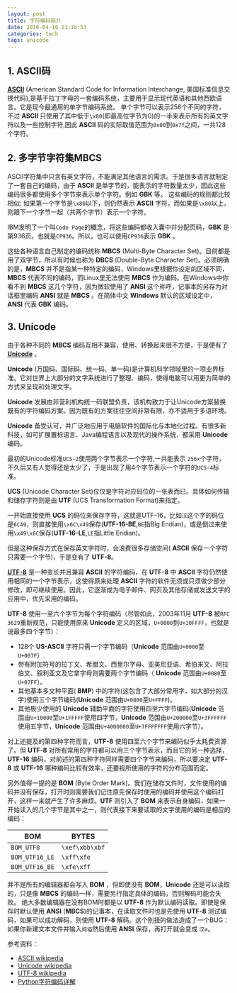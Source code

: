 ```yaml
---
layout: post
title: 字符编码简介
date: 2016-04-10 21:16:53
categories: tech
tags: unicode
---
```


## 1. ASCII码

[**ASCII**](https://zh.wikipedia.org/wiki/ASCII) (American Standard Code for Information Interchange, 美国标准信息交换代码),是基于拉丁字母的一套编码系统，主要用于显示现代英语和其他西欧语言。它是现今最通用的单字节编码系统。
单个字节可以表示256个不同的字符，不过 **ASCII** 只使用了其中低于```\x80```(即最高位字节为0)的一半来表示所有的英文字符以及一些控制字符,因此 **ASCII** 码的实际取值范围为```0x00```到```0x7f```之间，一共128个字符。

## 2. 多字节字符集MBCS

ASCII字符集中只含有英文字符，不能满足其他语言的需求。于是很多语言就制定了一套自己的编码，由于 **ASCII** 是单字节的，能表示的字符数量太少，因此这些编码很多都使用多个字节来表示单个字符。例如 **GBK** 等。 这些编码的规则都比较相似: 如果第一个字节是```\x80```以下，则仍然表示 **ASCII** 字符，而如果是```\x80```以上，则跟下一个字节一起（共两个字节）表示一个字符。

IBM发明了一个叫```Code Page```的概念，将这些编码都收入囊中并分配页码，**GBK** 是第936页，也就是```CP936```。所以，也可以使用```CP936```表示 **GBK** 。

这些各种语言自己制定的编码统称 **MBCS** (Multi-Byte Character Set)。目前都是用了双字节，所以有时候也称为 **DBCS** (Double-Byte Character Set)。必须明确的是，**MBCS** 并不是指某一种特定的编码，Windows里根据你设定的区域不同，**MBCS** 代表不同的编码，而Linux里无法使用 **MBCS** 作为编码。在Windows中你看不到 **MBCS** 这几个字符，因为微软使用了 **ANSI** 这个称呼，记事本的另存为对话框里编码 **ANSI** 就是 **MBCS** 。在简体中文 **Windows** 默认的区域设定中，**ANSI** 代表 **GBK** 编码。

## 3. Unicode

由于各种不同的 **MBCS** 编码互相不兼容，使用、转换起来很不方便，于是便有了 [**Unicode**](https://zh.wikipedia.org/wiki/Unicode) 。

**Unicode** (万国码、国际码、统一码、单一码)是计算机科学领域里的一项业界标准。它对世界上大部分的文字系统进行了整理、编码，使得电脑可以用更为简单的方式来呈现和处理文字。

**Unicode** 发展由非营利机构统一码联盟负责，该机构致力于让Unicode方案替换既有的字符编码方案。因为既有的方案往往空间非常有限，亦不适用于多语环境。

**Unicode** 备受认可，并广泛地应用于电脑软件的国际化与本地化过程。有很多新科技，如可扩展置标语言、Java编程语言以及现代的操作系统，都采用 **Unicode** 编码。

最初的Unicode标准```UCS-2```使用两个字节表示一个字符,一共能表示 ```256×```个字符，不久后又有人觉得还是太少了，于是出现了用4个字节表示一个字符的```UCS-4```标准。

**UCS** (Unicode Character Set)仅仅是字符对应码位的一张表而已。具体如何传输和储存字符则是由 **UTF** (UCS Transformation Format)来指定。

一开始直接使用 **UCS** 的码位来保存字符，这就是UTF-16，比如```汉```这个字的码位是```6C49```，则直接使用```\x6C\x49```保存(**UTF-16-BE**,```BE```指Big Endian)，或是倒过来使用```\x49\x6C```保存(**UTF-16-LE**,```LE```指Little Endian)。

但是这种保存方式在保存英文字符时，会浪费很多存储空间( **ASCII** 保存一个字符只需要一个字节)，于是变有了 **UTF-8**。

[**UTF-8**](https://zh.wikipedia.org/zh/UTF-8) 是一种变长并且兼容 **ASCII** 的字符编码，在 **UTF-8** 中 **ASCII** 字符仍然使用相同的一个字节表示，这使得原来处理 **ASCII** 字符的软件无须或只须做少部分修改，即可继续使用。因此，它逐渐成为电子邮件、网页及其他存储或发送文字的应用中，优先采用的编码。

**UTF-8** 使用一至六个字节为每个字符编码（尽管如此，2003年11月 **UTF-8** 被```RFC 3629```重新规范，只能使用原来 **Unicode** 定义的区域，```U+0000```到```U+10FFFF```，也就是说最多四个字节）：

- 128个 **US-ASCII** 字符只需一个字节编码（**Unicode** 范围由```U+0000```至```U+007F```）.
- 带有附加符号的拉丁文、希腊文、西里尔字母、亚美尼亚语、希伯来文、阿拉伯文、叙利亚文及它拿字母则需要两个字节编码（ **Unicode** 范围由```U+0080```至```U+07FF```）。
- 其他基本多文种平面( **BMP**) 中的字符(这包含了大部分常用字，如大部分的汉字)使用三个字节编码(**Unicode** 范围由```U+0800```至```U+FFFF```)。
- 其他极少使用的 **Unicode** 辅助平面的字符使用四至六字节编码(**Unicode** 范围由```U+10000```至```U+1FFFFF```使用四字节，**Unicode** 范围由```U+200000```至```U+3FFFFFF```使用五字节，**Unicode** 范围由```U+4000000```至```U+7FFFFFFF```使用六字节）。

对上述提及的第四种字符而言，**UTF-8** 使用四至六个字节来编码似乎太耗费资源了。但 **UTF-8** 对所有常用的字符都可以用三个字节表示，而且它的另一种选择，**UTF-16** 编码，对前述的第四种字符同样需要四个字节来编码，所以要决定 **UTF-8** 或 **UTF-16** 哪种编码比较有效率，还要视所使用的字符的分布范围而定。

另外值得一提的是 **BOM** (Byte Order Mark)。我们在储存文件时，文件使用的编码并没有保存，打开时则需要我们记住原先保存时使用的编码并使用这个编码打开，这样一来就产生了许多麻烦。**UTF** 则引入了 **BOM** 来表示自身编码，如果一开始读入的几个字节是其中之一，则代表接下来要读取的文字使用的编码是相应的编码：

| **BOM** | BYTES |
| -- | -- |
| ```BOM_UTF8``` | ```\xef\xbb\xbf``` |
| ```BOM_UTF16_LE``` | ```\xff\xfe``` |
| ```BOM_UTF16_BE``` | ```\xfe\xff``` |

并不是所有的编辑器都会写入 **BOM** ，但即使没有 **BOM**，**Unicode** 还是可以读取的，只是像 **MBCS** 的编码一样，需要另行指定具体的编码，否则解码可能会失败。
绝大多数编辑器在没有BOM时都是以 **UTF-8** 作为默认编码读取。即使是保存时默认使用 **ANSI** (**MBCS**)的记事本，在读取文件时也是先使用 **UTF-8** 测试编码，如果可以成功解码，则使用 **UTF-8** 解码。这个别扭的做法造成了一个BUG：如果你新建文本文件并输入```姹塧```然后使用 **ANSI** 保存，再打开就会变成 ```汉a```。


参考资料：

- [ASCII wikipedia](https://zh.wikipedia.org/wiki/ASCII)
- [Unicode wikipedia](https://zh.wikipedia.org/wiki/Unicode)
- [UTF-8 wikipedia](https://zh.wikipedia.org/zh/UTF-8)
- [Python字符编码详解](http://www.cnblogs.com/xsmhero/archive/2012/11/20/2778857.html)
